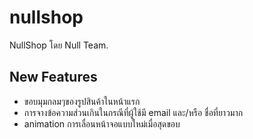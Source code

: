 # nullshop

NullShop โดย Null Team.

## New Features
 - ขอบมุมกลมๆของรูปสินค้าในหน้าแรก
 - การจางข้อความส่วนเกินในกรณีที่ผู้ใช้มี email และ/หรือ ชื่อที่ยาวมาก
 - animation การเลื่อนหน้าจอแบบใหม่เมื่อสุดขอบ
 
